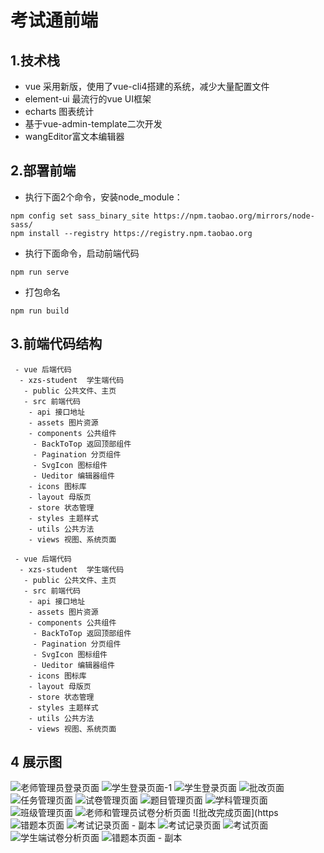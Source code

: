# 考试通前端

## 1.技术栈

- vue 采用新版，使用了vue-cli4搭建的系统，减少大量配置文件
- element-ui 最流行的vue UI框架
- echarts 图表统计
- 基于vue-admin-template二次开发
- wangEditor富文本编辑器

## 2.部署前端

- 执行下面2个命令，安装node_module：

```npm
npm config set sass_binary_site https://npm.taobao.org/mirrors/node-sass/
npm install --registry https://registry.npm.taobao.org  
```

- 执行下面命令，启动前端代码

```npm
npm run serve
```

- 打包命名

```npm
npm run build
```

## 3.前端代码结构

```text
 - vue 后端代码
  - xzs-student  学生端代码
   - public 公共文件、主页
   - src 前端代码
    - api 接口地址
    - assets 图片资源
    - components 公共组件
     - BackToTop 返回顶部组件
     - Pagination 分页组件
     - SvgIcon 图标组件
     - Ueditor 编辑器组件
    - icons 图标库
    - layout 母版页
    - store 状态管理
    - styles 主题样式
    - utils 公共方法
    - views 视图、系统页面
```

```text
 - vue 后端代码
  - xzs-student  学生端代码
   - public 公共文件、主页
   - src 前端代码
    - api 接口地址
    - assets 图片资源
    - components 公共组件
     - BackToTop 返回顶部组件
     - Pagination 分页组件
     - SvgIcon 图标组件
     - Ueditor 编辑器组件
    - icons 图标库
    - layout 母版页
    - store 状态管理
    - styles 主题样式
    - utils 公共方法
    - views 视图、系统页面
```

## 4 展示图

![老师管理员登录页面](https://user-images.githubusercontent.com/63568153/227859982-3aa5c3aa-a046-4804-a70f-b44ab7f3e0e5.png)
![学生登录页面-1](https://user-images.githubusercontent.com/63568153/227859989-f554894b-39d4-472f-adf7-3af5133becef.png)
![学生登录页面](https://user-images.githubusercontent.com/63568153/227860012-ed1a554a-db00-43ac-afdb-f5ddd096f19f.png)
![批改页面](https://user-images.githubusercontent.com/63568153/227860070-d5d28550-ec51-47ed-b967-4c98f4d71b73.png)
![任务管理页面](https://user-images.githubusercontent.com/63568153/227860076-5f8b3960-3f2d-4d6a-9b3e-386bcd1e2c47.png)
![试卷管理页面](https://user-images.githubusercontent.com/63568153/227860078-7e68ac52-c48b-49c2-9c29-fd93c4864f87.png)
![题目管理页面](https://user-images.githubusercontent.com/63568153/227860081-4aae889f-6caa-4b57-aa47-8a8016d9de6b.png)
![学科管理页面](https://user-images.githubusercontent.com/63568153/227860084-6273a315-f9fc-437d-a9c3-776b871232c4.png)
![班级管理页面](https://user-images.githubusercontent.com/63568153/227860085-93e2c580-332e-4805-ae72-f8bc4ecb1126.png)
![老师和管理员试卷分析页面](https://user-images.githubusercontent.com/63568153/227860089-34ff2e75-10ec-41dd-b8dd-a7b7d5d0a36e.png)
![批改完成页面](https![错题本页面](https://user-images.githubusercontent.com/63568153/227860119-798674fd-0a4e-4265-8c34-f87b14b39290.png)
![考试记录页面 - 副本](https://user-images.githubusercontent.com/63568153/227860125-42674c89-8631-4b82-9d7e-3ebef130f582.png)
![考试记录页面](https://user-images.githubusercontent.com/63568153/227860130-54ad0204-8eed-462e-b8c6-8790bf00cb17.png)
![考试页面](https://user-images.githubusercontent.com/63568153/227860132-bfca84f7-a4d1-463d-bfe0-92e09be58b8c.png)
![学生端试卷分析页面](https://user-images.githubusercontent.com/63568153/227860134-bbc6c816-259d-4076-9d79-855bc69bf278.png)
![错题本页面 - 副本](https://user-images.githubusercontent.com/63568153/227860138-61f7d358-328a-4d8f-962a-2aeae60ca46e.png)

